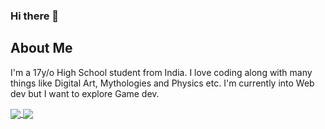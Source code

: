 ### Hi there 👋

## About Me
I'm a 17y/o High School student from India. I love coding along with many things like Digital Art, Mythologies and Physics etc. I'm currently into Web dev but I want to explore Game dev.


<a href="https://github.com/anuraghazra/github-readme-stats">
  <img align="center" src="https://github-readme-stats.vercel.app/api/pin/?username=anonymoususer70&repo=github-readme-stats" />
</a>
<a href="https://github.com/anuraghazra/github-readme-stats">
  <img align="center" src="https://github-readme-stats.vercel.app/api/top-langs/?username=anonymoususer70&theme=tokyonight" />
</a>
